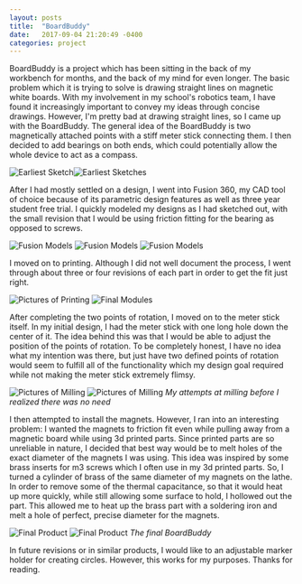```yaml
---
layout: posts
title:  "BoardBuddy"
date:   2017-09-04 21:20:49 -0400
categories: project
---
```

  BoardBuddy is a project which has been sitting in the back of my workbench for months, and the back of my mind for even longer.  The basic problem which it is trying to solve is drawing straight lines on magnetic white boards.  With my involvement in my school's robotics team, I have found it increasingly important to convey my ideas through concise drawings.  However, I'm pretty bad at drawing straight lines, so I came up with the BoardBuddy.  The general idea of the BoardBuddy is two magnetically attached points with a stiff meter stick connecting them.  I then decided to add bearings on both ends, which could potentially allow the whole device to act as a compass.

  ![Earliest Sketch](/assets/images/BoardBuddy/Sketch1.JPG)![Earliest Sketches](/assets/images/BoardBuddy/Sketch2.JPG)

  After I had mostly settled on a design, I went into Fusion 360, my CAD tool of choice because of its parametric design features as well as three year student free trial.  I quickly modeled my designs as I had sketched out, with the small revision that I would be using friction fitting for the bearing as opposed to screws.

  ![Fusion Models](/assets/images/BoardBuddy/BoardBuddyCentral.png)
  ![Fusion Models](/assets/images/BoardBuddy/BoardBuddyAxis.png)
  ![Fusion Models](/assets/images/BoardBuddy/BoardBuddyScrew.png)

  I moved on to printing.  Although I did not well document the process, I went through about three or four revisions of each part in order to get the fit just right.

  ![Pictures of Printing](/assets/images/BoardBuddy/PostPrint.JPG)
  ![Final Modules](/assets/images/BoardBuddy/Single.JPG)

  After completing the two points of rotation, I moved on to the meter stick itself.  In my initial design, I had the meter stick with one long hole down the center of it. The idea behind this was that I would be able to adjust the position of the points of rotation.  To be completely honest, I have no idea what my intention was there, but just have two defined points of rotation would seem to fulfill all of the functionality which my design goal required while not making the meter stick extremely flimsy.

  ![Pictures of Milling](/assets/images/BoardBuddy/MeterStick.JPG)
  ![Pictures of Milling](/assets/images/BoardBuddy/Milling.JPG)
  *My attempts at milling before I realized there was no need*

  I then attempted to install the magnets.  However, I ran into an interesting problem: I wanted the magnets to friction fit even while pulling away from a magnetic board while using 3d printed parts.  Since printed parts are so unreliable in nature, I decided that best way would be to melt holes of the exact diameter of the magnets I was using.  This idea was inspired by some brass inserts for m3 screws which I often use in my 3d printed parts.  So, I turned a cylinder of brass of the same diameter of my magnets on the lathe.  In order to remove some of the thermal capacitance, so that it would heat up more quickly, while still allowing some surface to hold, I hollowed out the part.  This allowed me to heat up the brass part with a soldering iron and melt a hole of perfect, precise diameter for the magnets.

  ![Final Product](/assets/images/BoardBuddy/BBuddyFinal.JPG)
  ![Final Product](/assets/images/BoardBuddy/OneAxis.JPG)
  *The final BoardBuddy*

  In future revisions or in similar products, I would like to an adjustable marker holder for creating circles.  However, this works for my purposes.  Thanks for reading.
